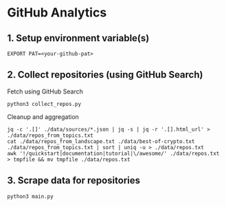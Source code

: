 # GitHub Analytics

## 1. Setup environment variable(s)

```
EXPORT PAT=<your-github-pat>
```

## 2. Collect repositories (using GitHub Search)

Fetch using GitHub Search

```
python3 collect_repos.py
```

Cleanup and aggregation

```
jq -c '.[]' ./data/sources/*.json | jq -s | jq -r '.[].html_url' > ./data/repos_from_topics.txt
cat ./data/repos_from_landscape.txt ./data/best-of-crypto.txt ./data/repos_from_topics.txt | sort | uniq -u > ./data/repos.txt
awk '!/quickstart|documentation|tutorial|\/awesome/' ./data/repos.txt > tmpfile && mv tmpfile ./data/repos.txt
```

## 3. Scrape data for repositories

```
python3 main.py
```
